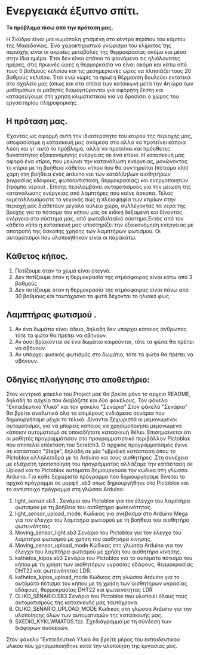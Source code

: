 # Ενεργειακά έξυπνο σπίτι.
**Το πρόβλημα πίσω από την πρόταση μας.**

Η Σκύδρα είναι μια κωμόπολη χτισμένη στο κέντρο περίπου του κάμπου της Μακεδονίας. Ένα χαρακτηριστικό γνώρισμα του κλίματος της περιοχής
είναι οι ακραίες μεταβολές της θερμοκρασίας ακόμα και μέσα στην ίδια ημέρα. Έτσι δεν είναι σπάνιο το φαινόμενο τις ηλιόλουστες ημέρες, στις πρωινές ώρες η θερμορκασία να είναι ακόμα και κάτω από τους 0 βαθμούς κελσίου και τις μεσημεριανές ώρες να πλησιάζει τους 20 βαθμούς κελσίου. Έτσι ενώ νωρίς το πρωί η θέρμανση δουλεύει εντατικά στο σχολείο μας (όπως και στα σπίτια των κατοίκων) μετά την 4η ώρα των μαθημάτων οι μαθητές διαμαρτύρονται για αφόρητη ζέστη και καταφεύγουμε στη χρήση κλιματιστικού για να δροσίσει ο χώρος του εργαστηρίου πληροφορικής.

## Η πρόταση μας.
Έχοντας ως αφορμή αυτή την ιδιαιτερότητα του καιρού της περιοχής μας, αποφασίσαμε η κατασκευή μας ανάμεσα στα άλλα να προτείνει κάποια λύση  και γι' αυτό το πρόβλημα, αλλά να προτείνει και πρόσθετες δυνατότητες εξοικονόμησης ενέργειας σε ένα κτίριο. 
Η κατασκευή μας αφορά ένα κτίριο, που μειώνει την κατανάλωση ενέργειας, μονώνοντας το κτίριο με τη βοήθεια κάθετου κήπου που θα συντηρείται (πότισμα κλπ) χάρη στη βοήθεια ενός arduino και των κατάλληλων αισθητήρων (υγρασίας εδάφους, φωτοαντίσταση, θερμοκρασίας) και ενεργοποιητών (τρόμπα νερού) . Επίσης περιλαμβάνει αυτοματισμούς για την μείωση της κατανάλωσης ενέργειας από λαμπτήρες που καίνε άσκοπα. Τέλος εκμεταλλευόμαστε το γεγονός πως η πλειοψηφία των κτιρίων στην περιοχή μας διαθέτουν μεγάλο αύλειο χώρο, συλλέγοντας τα νερά της βροχής για το πότισμα του κήπου μας σε ειδική δεξαμενή και δίνοντας ενέργεια στο σύστημα μας, από φωτοβολταϊκό σύστημα.Εκτός από τον κάθετο κήπο η κατασκευή μας υποστηρίζει την εξοικονόμηση ενέργειας με αποτροπή της άσκοπης χρήσης των λαμπτήρων φωτισμού. Οι αυτοματισμοί που υλοποιήθηκαν είναι οι παρακάτω:
## Κάθετος κήπος.
1. Ποτίζουμε όταν το χώμα είναι στεγνό.
2. Δεν ποτίζουμε όταν η θερμοκρασία της ατμόσφαιρας είναι κάτω από 3 βαθμούς
3. Δεν ποτίζουμε όταν η θερμοκρασία της ατμόσφαιρας είναι πάνω από 30 βαθμούς και ταυτόχρονα τα φυτά δέχονται το ηλιακό φως.
## Λαμπτήρας φωτισμού .
1. Αν ένα δωμάτιο είναι άδειο, δηλαδή δεν υπάρχει κάποιος άνθρωπος τότε τα φώτα θα πρέπει να σβήνουν.
2. Αν όσοι βρίσκονται σε ένα δωμάτιο κοιμούνται, τότε τα φώτα θα πρέπει να σβήνουν.
3. Αν υπάρχει φυσικός φωτισμός στο δωμάτιο, τότε τα φώτα θα πρέπει να σβήνουν.

## Οδηγίες πλοήγησης στο αποθετήριο:
Στον κεντρικό φάκελο του Project μαε θα βρείτε μόνο το αρχείο README, δηλαδή το αρχείο που διαβάζετε και δύο φακέλους. Τον φάκελο "Εκπαιδευτικό Υλικό" και τον φάκελο "Σενάρια"
Στον φάκελο "Σενάρια" θα βρείτε αναλυτικά όλα τα επιμέρους ενδιάμεσα σενάρια που δημιουργήσαμε μέχρι το τελικό. Δίνονται ξεχωριστά οι μεμονωμένοι αυτοματισμοί, για να μπορείς κάποιος να χρησιμοποιήσει μεμονωμένα κάποιον αυτοματισμό σε οποιαδήποτε κατασκευή θέλει. Επισημαίνεται ότι οι μαθητές προγραμμάτισαν στο προγραμματιστικό περιβάλλον Pictoblox που αποτελεί επέκταση του Scratch3. O αρχικός προγραμματισμός έγινε σε κατάσταση "Stage", δηλαδή σε μία "υβριδική κατάσταση όπου το Pictoblox αλληλεπιδρά με το Arduino και τους αισθητήρες .Στη συνέχεια με ελάχιστη τροποποίηση του προγράμματος αλλάζαμε την κατάσταση σε Upload και το Pictoblox αυτόματα δημιουργούσε τον κώδικα στη γλώσσα Arduino. Για κάθε ξεχωριστό πρόγραμμα που δημιουργήσαμε δίνεται το αρχικό πρόγραμμα σε μορφή .sb3 οπως δημιουργήθηκε στο Pictoblox και το αντίστοιχο πρόγραμμα στη γλώσσα Arduino:
1. light_sensor.sb3 . Σενάριο του Pictoblox για τον έλεγχο του λαμπτήρα φωτισμού με τη βοήθεια του αισθητήρα φωτεινότητας.
2. light_sensor_upload_mode. Κώδικας για ανέβασμα στο Arduino Mega για τον έλεγχο του λαμπτήρα φωτισμού με τη βοήθεια του αισθητήρα φωτεινότητας.
3. Moving_sensor_light.sb3     Σενάριο του Pictoblox για τον έλεγχο του λαμπτήρα φωτισμού με χρήση του αισθητήρα κίνησης.
4. Moving_sensor_upload_mode     Κώδικας στη γλώσσα Arduino για τον έλεγχο του λαμπτήρα φωτισμού με χρήση του αισθητήρα κίνησης.
5. kathetos_kipos.sb3     Σενάριο του Pictoblox για το αυτόματο πότισμα του κήπου με τη χρήση των αισθητήρων υγρασίας εδάφους, θερμοκρασίας DHT22 και φωτεινότητας LDR.
6. kathetos_kipos_upload_mode    Κώδικας στη γλώσσα Arduino για το αυτόματο πότισμα του κήπου με τη χρήση των αισθητήρων υγρασίας εδάφους, θερμοκρασίας DHT22 και φωτεινότητας LDR
7. OLIKO_SENARIO.SB3   Σενάριο του Pictoblox που υλοποιεί όλους τους αυτοματισμούς της κατασκευής μας ταυτόχρονα.
8. OLIKO_SENARIO_UPLOAD_MODE  Κώδικας στη γλώσσα Arduino για την υλοποίησης όλων των αυτοματισμών της κατασκευής μας. 
9. SXEDIO_KYKLWMATOS.fzz. Σχεδιάγραμμα με τη σύνδεση των διάφορων συσκευών.

Στον φάκελο "Εκπαιδευτικό Υλικό θα βρείτε μέρος του εκπαιδευτικού υλικού που χρησιμοποιήθηκε κατά την υλοποίηση της εργασίας μας.
